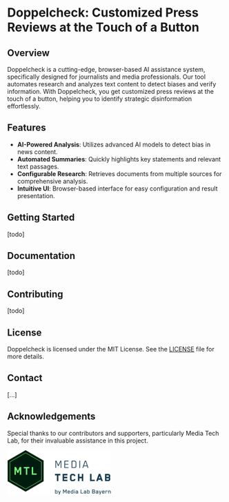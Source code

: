 # Doppelcheck: Customized Press Reviews at the Touch of a Button

## Overview

Doppelcheck is a cutting-edge, browser-based AI assistance system, specifically designed for journalists and media professionals. Our tool automates research and analyzes text content to detect biases and verify information. With Doppelcheck, you get customized press reviews at the touch of a button, helping you to identify strategic disinformation effortlessly.

## Features

- **AI-Powered Analysis**: Utilizes advanced AI models to detect bias in news content.
- **Automated Summaries**: Quickly highlights key statements and relevant text passages.
- **Configurable Research**: Retrieves documents from multiple sources for comprehensive analysis.
- **Intuitive UI**: Browser-based interface for easy configuration and result presentation.

## Getting Started

[todo]

## Documentation

[todo]


## Contributing

[todo]

## License

Doppelcheck is licensed under the MIT License. See the [LICENSE](LICENSE) file for more details.

## Contact

[...]

## Acknowledgements

Special thanks to our contributors and supporters, particularly Media Tech Lab, for their invaluable assistance in this project.

<a href="https://www.media-lab.de/en/programs/media-tech-lab">
    <img src="https://raw.githubusercontent.com/media-tech-lab/.github/main/assets/mtl-powered-by.png" width="240" title="Media Tech Lab powered by logo">
</a>
